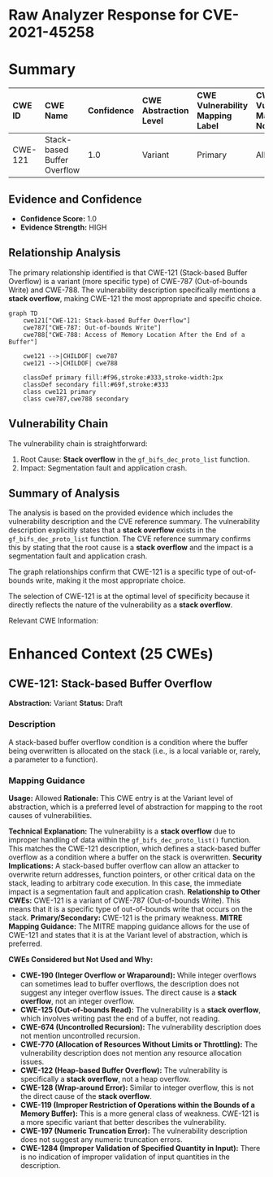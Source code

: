 # Raw Analyzer Response for CVE-2021-45258

# Summary
| CWE ID  | CWE Name                    | Confidence | CWE Abstraction Level | CWE Vulnerability Mapping Label | CWE-Vulnerability Mapping Notes |
| :-------- | :-------------------------- | :--------- | :-------------------- | :------------------------------ | :------------------------------ |
| CWE-121   | Stack-based Buffer Overflow | 1.0        | Variant               | Primary                         | Allowed                         |

## Evidence and Confidence

*   **Confidence Score:** 1.0
*   **Evidence Strength:** HIGH

## Relationship Analysis
The primary relationship identified is that CWE-121 (Stack-based Buffer Overflow) is a variant (more specific type) of CWE-787 (Out-of-bounds Write) and CWE-788. The vulnerability description specifically mentions a **stack overflow**, making CWE-121 the most appropriate and specific choice.

```mermaid
graph TD
    cwe121["CWE-121: Stack-based Buffer Overflow"]
    cwe787["CWE-787: Out-of-bounds Write"]
    cwe788["CWE-788: Access of Memory Location After the End of a Buffer"]
    
    cwe121 -->|CHILDOF| cwe787
    cwe121 -->|CHILDOF| cwe788
    
    classDef primary fill:#f96,stroke:#333,stroke-width:2px
    classDef secondary fill:#69f,stroke:#333
    class cwe121 primary
    class cwe787,cwe788 secondary
```

## Vulnerability Chain
The vulnerability chain is straightforward:

1.  Root Cause: **Stack overflow** in the `gf_bifs_dec_proto_list` function.
2.  Impact: Segmentation fault and application crash.

## Summary of Analysis
The analysis is based on the provided evidence which includes the vulnerability description and the CVE reference summary. The vulnerability description explicitly states that a **stack overflow** exists in the `gf_bifs_dec_proto_list` function. The CVE reference summary confirms this by stating that the root cause is a **stack overflow** and the impact is a segmentation fault and application crash.

The graph relationships confirm that CWE-121 is a specific type of out-of-bounds write, making it the most appropriate choice.

The selection of CWE-121 is at the optimal level of specificity because it directly reflects the nature of the vulnerability as a **stack overflow**.

Relevant CWE Information:

# Enhanced Context (25 CWEs)

## CWE-121: Stack-based Buffer Overflow
**Abstraction:** Variant
**Status:** Draft

### Description
A stack-based buffer overflow condition is a condition where the buffer being overwritten is allocated on the stack (i.e., is a local variable or, rarely, a parameter to a function).

### Mapping Guidance
**Usage:** Allowed
**Rationale:** This CWE entry is at the Variant level of abstraction, which is a preferred level of abstraction for mapping to the root causes of vulnerabilities.

**Technical Explanation:**
The vulnerability is a **stack overflow** due to improper handling of data within the `gf_bifs_dec_proto_list()` function. This matches the CWE-121 description, which defines a stack-based buffer overflow as a condition where a buffer on the stack is overwritten.
**Security Implications:**
A stack-based buffer overflow can allow an attacker to overwrite return addresses, function pointers, or other critical data on the stack, leading to arbitrary code execution. In this case, the immediate impact is a segmentation fault and application crash.
**Relationship to Other CWEs:**
CWE-121 is a variant of CWE-787 (Out-of-bounds Write). This means that it is a specific type of out-of-bounds write that occurs on the stack.
**Primary/Secondary:**
CWE-121 is the primary weakness.
**MITRE Mapping Guidance:**
The MITRE mapping guidance allows for the use of CWE-121 and states that it is at the Variant level of abstraction, which is preferred.

**CWEs Considered but Not Used and Why:**

*   **CWE-190 (Integer Overflow or Wraparound):** While integer overflows can sometimes lead to buffer overflows, the description does not suggest any integer overflow issues. The direct cause is a **stack overflow**, not an integer overflow.
*   **CWE-125 (Out-of-bounds Read):** The vulnerability is a **stack overflow**, which involves writing past the end of a buffer, not reading.
*   **CWE-674 (Uncontrolled Recursion):** The vulnerability description does not mention uncontrolled recursion.
*   **CWE-770 (Allocation of Resources Without Limits or Throttling):** The vulnerability description does not mention any resource allocation issues.
*   **CWE-122 (Heap-based Buffer Overflow):** The vulnerability is specifically a **stack overflow**, not a heap overflow.
*   **CWE-128 (Wrap-around Error):** Similar to integer overflow, this is not the direct cause of the **stack overflow**.
*   **CWE-119 (Improper Restriction of Operations within the Bounds of a Memory Buffer):** This is a more general class of weakness. CWE-121 is a more specific variant that better describes the vulnerability.
*   **CWE-197 (Numeric Truncation Error):** The vulnerability description does not suggest any numeric truncation errors.
*   **CWE-1284 (Improper Validation of Specified Quantity in Input):** There is no indication of improper validation of input quantities in the description.